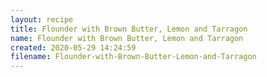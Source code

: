 ```yaml
---
layout: recipe
title: Flounder with Brown Butter, Lemon and Tarragon
name: Flounder with Brown Butter, Lemon and Tarragon
created: 2020-05-29 14:24:59
filename: Flounder-with-Brown-Butter-Lemon-and-Tarragon
---
```

